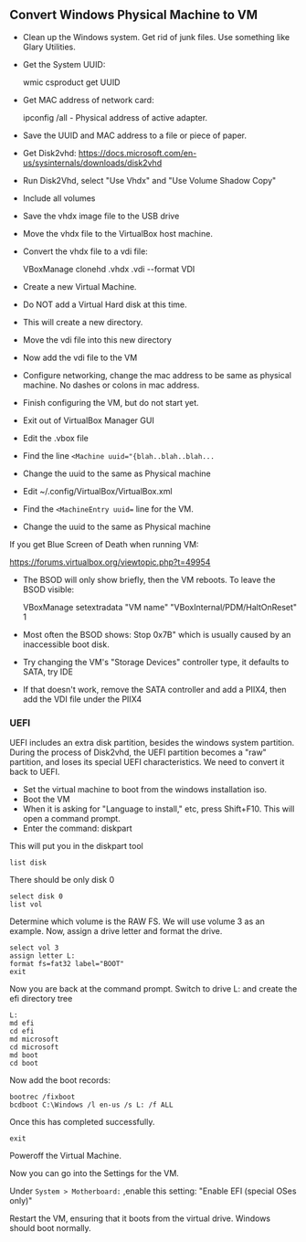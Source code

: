 ## Convert Windows Physical Machine to VM

- Clean up the Windows system. Get rid of junk files. Use something like
  Glary Utilities.
- Get the System UUID:


    wmic csproduct get UUID

- Get MAC address of network card:


    ipconfig /all - Physical address of active adapter.

- Save the UUID and MAC address to a file or piece of paper.


- Get Disk2vhd:
  <https://docs.microsoft.com/en-us/sysinternals/downloads/disk2vhd>
- Run Disk2Vhd, select "Use Vhdx" and "Use Volume Shadow Copy"
- Include all volumes
- Save the vhdx image file to the USB drive


- Move the vhdx file to the VirtualBox host machine.
- Convert the vhdx file to a vdi file:


    VBoxManage clonehd <filename>.vhdx <filename>.vdi --format VDI

- Create a new Virtual Machine.
- Do NOT add a Virtual Hard disk at this time.
- This will create a new directory.


- Move the vdi file into this new directory
- Now add the vdi file to the VM
- Configure networking, change the mac address to be same as physical
  machine. No dashes or colons in mac address.
- Finish configuring the VM, but do not start yet.
- Exit out of VirtualBox Manager GUI


- Edit the .vbox file
- Find the line `<Machine uuid="{blah..blah..blah...`
- Change the uuid to the same as Physical machine
- Edit ~/.config/VirtualBox/VirtualBox.xml
- Find the `<MachineEntry uuid=` line for the VM.
- Change the uuid to the same as Physical machine

If you get Blue Screen of Death when running VM:

<https://forums.virtualbox.org/viewtopic.php?t=49954>

- The BSOD will only show briefly, then the VM reboots. To leave the
  BSOD visible:


    VBoxManage setextradata "VM name" "VBoxInternal/PDM/HaltOnReset" 1

- Most often the BSOD shows: Stop 0x7B" which is usually caused by an
  inaccessible boot disk.
- Try changing the VM's "Storage Devices" controller type, it defaults
  to SATA, try IDE
- If that doesn't work, remove the SATA controller and add a PIIX4, then
  add the VDI file under the PIIX4

### UEFI

UEFI includes an extra disk partition, besides the windows system
partition. During the process of Disk2vhd, the UEFI partition becomes a
"raw" partition, and loses its special UEFI characteristics. We need to
convert it back to UEFI.

- Set the virtual machine to boot from the windows installation iso.
- Boot the VM
- When it is asking for "Language to install," etc, press Shift+F10.
  This will open a command prompt.
- Enter the command: diskpart

This will put you in the diskpart tool

    list disk

There should be only disk 0

    select disk 0
    list vol

Determine which volume is the RAW FS. We will use volume 3 as an
example. Now, assign a drive letter and format the drive.

    select vol 3
    assign letter L:
    format fs=fat32 label="BOOT"
    exit

Now you are back at the command prompt. Switch to drive L: and create
the efi directory tree

    L:
    md efi
    cd efi
    md microsoft
    cd microsoft
    md boot
    cd boot

Now add the boot records:

    bootrec /fixboot
    bcdboot C:\Windows /l en-us /s L: /f ALL

Once this has completed successfully.

    exit

Poweroff the Virtual Machine.

Now you can go into the Settings for the VM.

Under `System > Motherboard:` ,enable this setting: "Enable EFI (special OSes only)"

Restart the VM, ensuring that it boots from the virtual drive. Windows
should boot normally.
